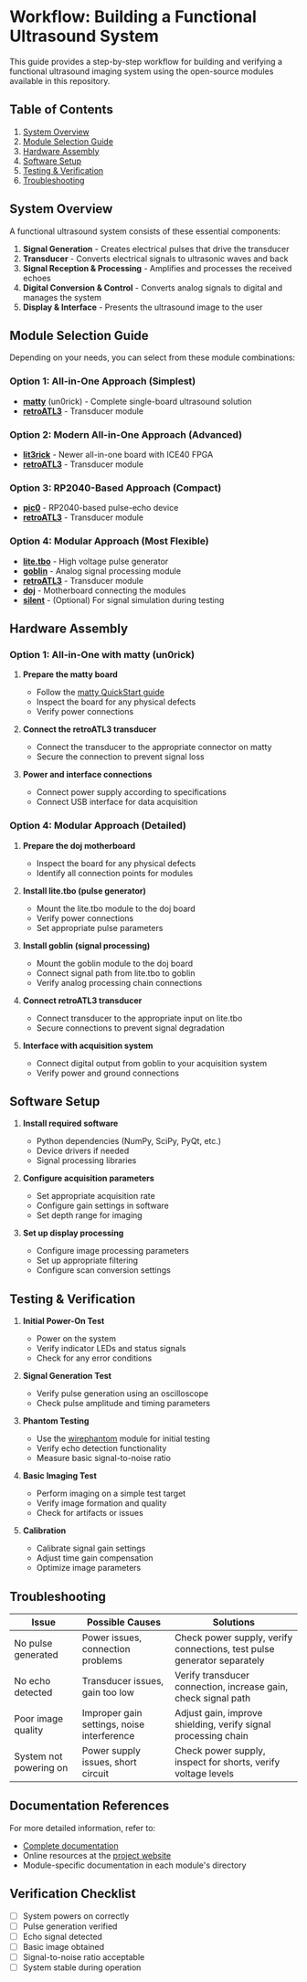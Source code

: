 # Workflow: Building a Functional Ultrasound System

This guide provides a step-by-step workflow for building and verifying a functional ultrasound imaging system using the open-source modules available in this repository.

## Table of Contents
1. [System Overview](#system-overview)
2. [Module Selection Guide](#module-selection-guide)
3. [Hardware Assembly](#hardware-assembly)
4. [Software Setup](#software-setup)
5. [Testing & Verification](#testing--verification)
6. [Troubleshooting](#troubleshooting)

## System Overview

A functional ultrasound system consists of these essential components:

1. **Signal Generation** - Creates electrical pulses that drive the transducer
2. **Transducer** - Converts electrical signals to ultrasonic waves and back
3. **Signal Reception & Processing** - Amplifies and processes the received echoes
4. **Digital Conversion & Control** - Converts analog signals to digital and manages the system
5. **Display & Interface** - Presents the ultrasound image to the user

## Module Selection Guide

Depending on your needs, you can select from these module combinations:

### Option 1: All-in-One Approach (Simplest)
- **[matty](../matty)** (un0rick) - Complete single-board ultrasound solution
- **[retroATL3](../retroATL3)** - Transducer module

### Option 2: Modern All-in-One Approach (Advanced)
- **[lit3rick](../lit3rick)** - Newer all-in-one board with ICE40 FPGA
- **[retroATL3](../retroATL3)** - Transducer module

### Option 3: RP2040-Based Approach (Compact)
- **[pic0](../pic0)** - RP2040-based pulse-echo device
- **[retroATL3](../retroATL3)** - Transducer module

### Option 4: Modular Approach (Most Flexible)
- **[lite.tbo](../lite.tbo)** - High voltage pulse generator
- **[goblin](../goblin)** - Analog signal processing module
- **[retroATL3](../retroATL3)** - Transducer module
- **[doj](../doj)** - Motherboard connecting the modules
- **[silent](../silent)** - (Optional) For signal simulation during testing

## Hardware Assembly

### Option 1: All-in-One with matty (un0rick)

1. **Prepare the matty board**
   - Follow the [matty QuickStart guide](../matty/QuickStart.md)
   - Inspect the board for any physical defects
   - Verify power connections

2. **Connect the retroATL3 transducer**
   - Connect the transducer to the appropriate connector on matty
   - Secure the connection to prevent signal loss

3. **Power and interface connections**
   - Connect power supply according to specifications
   - Connect USB interface for data acquisition

### Option 4: Modular Approach (Detailed)

1. **Prepare the doj motherboard**
   - Inspect the board for any physical defects
   - Identify all connection points for modules

2. **Install lite.tbo (pulse generator)**
   - Mount the lite.tbo module to the doj board
   - Verify power connections
   - Set appropriate pulse parameters

3. **Install goblin (signal processing)**
   - Mount the goblin module to the doj board
   - Connect signal path from lite.tbo to goblin
   - Verify analog processing chain connections

4. **Connect retroATL3 transducer**
   - Connect transducer to the appropriate input on lite.tbo
   - Secure connections to prevent signal degradation

5. **Interface with acquisition system**
   - Connect digital output from goblin to your acquisition system
   - Verify power and ground connections

## Software Setup

1. **Install required software**
   - Python dependencies (NumPy, SciPy, PyQt, etc.)
   - Device drivers if needed
   - Signal processing libraries

2. **Configure acquisition parameters**
   - Set appropriate acquisition rate
   - Configure gain settings in software
   - Set depth range for imaging

3. **Set up display processing**
   - Configure image processing parameters
   - Set up appropriate filtering
   - Configure scan conversion settings

## Testing & Verification

1. **Initial Power-On Test**
   - Power on the system
   - Verify indicator LEDs and status signals
   - Check for any error conditions

2. **Signal Generation Test**
   - Verify pulse generation using an oscilloscope
   - Check pulse amplitude and timing parameters

3. **Phantom Testing**
   - Use the [wirephantom](../wirephantom) module for initial testing
   - Verify echo detection functionality
   - Measure basic signal-to-noise ratio

4. **Basic Imaging Test**
   - Perform imaging on a simple test target
   - Verify image formation and quality
   - Check for artifacts or issues

5. **Calibration**
   - Calibrate signal gain settings
   - Adjust time gain compensation
   - Optimize image parameters

## Troubleshooting

| Issue | Possible Causes | Solutions |
|-------|----------------|-----------|
| No pulse generated | Power issues, connection problems | Check power supply, verify connections, test pulse generator separately |
| No echo detected | Transducer issues, gain too low | Verify transducer connection, increase gain, check signal path |
| Poor image quality | Improper gain settings, noise interference | Adjust gain, improve shielding, verify signal processing chain |
| System not powering on | Power supply issues, short circuit | Check power supply, inspect for shorts, verify voltage levels |

## Documentation References

For more detailed information, refer to:
- [Complete documentation](../doc)
- Online resources at the [project website](../gh-pages)
- Module-specific documentation in each module's directory

## Verification Checklist

- [ ] System powers on correctly
- [ ] Pulse generation verified
- [ ] Echo signal detected
- [ ] Basic image obtained
- [ ] Signal-to-noise ratio acceptable
- [ ] System stable during operation
